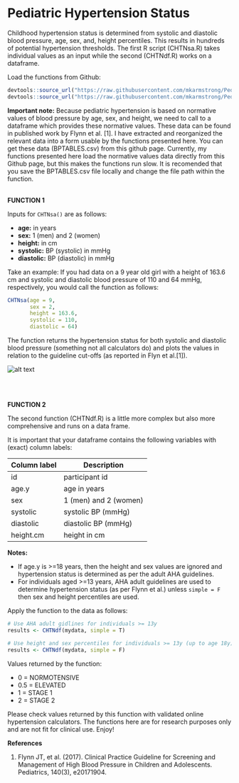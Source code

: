 # Pediatric Hypertension Status

Childhood hypertension status is determined from systolic and diastolic blood pressure, age, sex, and, height percentiles. This results in hundreds of potential hypertension thresholds. The first R script (CHTNsa.R) takes individual values as an input while the second (CHTNdf.R) works on a dataframe.

Load the functions from Github:

```R
devtools::source_url("https://raw.githubusercontent.com/mkarmstrong/PediatricBP/main/CHTNsa.R")
devtools::source_url("https://raw.githubusercontent.com/mkarmstrong/PediatricBP/main/CHTNdf.R")
```


**Important note:** 
Because pediatric hypertension is based on normative values of blood pressure by age, sex, and height, we need to call to a dataframe which provides these normative values. These data can be found in published work by Flynn et al. [1]. I have extracted and reorganized the relevant data into a form usable by the functions presented here. You can get these data (BPTABLES.csv) from this github page. Currently, my functions presented here load the normative values data directly from this Github page, but this makes the functions run slow. It is recomended that you save the BPTABLES.csv file locally and change the file path within the function.
<br/><br/>

**FUNCTION 1**

Inputs for `CHTNsa()` are as follows:

-   **age:** in years
-   **sex:** 1 (men) and 2 (women)
-   **height:** in cm
-   **systolic:** BP (systolic) in mmHg
-   **diastolic:** BP (diastolic) in mmHg

Take an example: If you had data on a 9 year old girl with a height of 163.6 cm and systolic and diastolic blood pressure of 110 and 64 mmHg, respectively, you would call the function as follows:

```R
CHTNsa(age = 9, 
       sex = 2, 
       height = 163.6,
       systolic = 110, 
       diastolic = 64)
```

The function returns the hypertension status for both systolic and diastolic blood pressure (something not all calculators do) and plots the values in relation to the guideline cut-offs (as reported in Flyn et al.[1]).

![alt text](https://github.com/mkarmstrong/PediatricBP/blob/main/PedsHypertension.png)

<br/><br/>

**FUNCTION 2**

The second function (CHTNdf.R) is a little more complex but also more comprehensive and runs on a data frame.

It is important that your dataframe contains the following variables with (exact) column labels:

| Column label | Description           |
|--------------|-----------------------|
| id           | participant id        |
| age.y        | age in years          |
| sex          | 1 (men) and 2 (women) |
| systolic     | systolic BP (mmHg)    |
| diastolic    | diastolic BP (mmHg)   |
| height.cm    | height in cm          |


**Notes:**

-   If age.y is \>=18 years, then the height and sex values are ignored and hypertension status is determined as per the adult AHA guidelines.
-   For individuals aged \>=13 years, AHA adult guidelines are used to determine hypertension status (as per Flynn et al.) unless `simple = F` then sex and height percentiles are used.

Apply the function to the data as follows:

```R
# Use AHA adult gidlines for individuals >= 13y
results <- CHTNdf(mydata, simple = T)

# Use height and sex percentiles for individuals >= 13y (up to age 18y).
results <- CHTNdf(mydata, simple = F) 
```

Values returned by the function:

-   0 = NORMOTENSIVE
-   0.5 = ELEVATED
-   1 = STAGE 1
-   2 = STAGE 2

Please check values returned by this function with validated online hypertension calculators. The functions here are for research purposes only and are not fit for clinical use. Enjoy!

**References** 
1. Flynn JT, et al. (2017). Clinical Practice Guideline for Screening and Management of High Blood Pressure in Children and Adolescents. Pediatrics, 140(3), e20171904.
